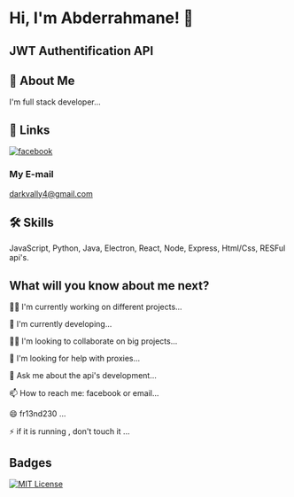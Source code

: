 # Hi, I'm Abderrahmane! 👋  

## JWT Authentification API          

## 🚀 About Me  
I'm full stack developer...  
    
## 🔗 Links  
[![facebook](https://img.shields.io/badge/Facebook-1877F2?style=for-the-badge&logo=facebook&logoColor=white)](https://www.facebook.com/fr13nd230)  

### My E-mail
darkvally4@gmail.com

## 🛠 Skills  
JavaScript, Python, Java, Electron, React, Node, Express, Html/Css, RESFul api's. 
    
## What will you know about me next?  
👩‍💻 I'm currently working on different projects...  
    
🧠 I'm currently developing...  
    
👯‍♀️ I'm looking to collaborate on big projects...  
    
🤔 I'm looking for help with proxies...  
    
💬 Ask me about the api's development...  
    
📫 How to reach me: facebook or email...  
    
😄 fr13nd230 ...  
    
⚡️ if it is running , don't touch it ...  
     
## Badges  
[![MIT License](https://img.shields.io/badge/License-MIT-green.svg)](https://choosealicense.com/licenses/mit/)  
